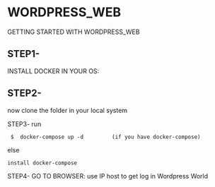 # WORDPRESS_WEB

GETTING STARTED WITH WORDPRESS_WEB
## STEP1-
INSTALL DOCKER IN YOUR OS:

## STEP2-
now clone the folder in your local system

STEP3-
run 
```
 $  docker-compose up -d         (if you have docker-compose)
```
else
```
install docker-compose
```
STEP4-
GO TO BROWSER:
use IP host to get log in Wordpress World


